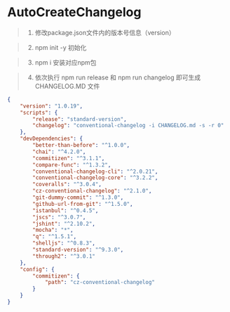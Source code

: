 # AutoCreateChangelog

> 1. 修改package.json文件内的版本号信息（version）

> 2. npm init -y 初始化

> 3. npm i 安装对应npm包

> 4. 依次执行 npm run  release 和 npm run changelog 即可生成 CHANGELOG.MD 文件

```json
{
	"version": "1.0.19",
	"scripts": {
		"release": "standard-version",
		"changelog": "conventional-changelog -i CHANGELOG.md -s -r 0"
	},
	"devDependencies": {
		"better-than-before": "^1.0.0",
		"chai": "^4.2.0",
		"commitizen": "^3.1.1",
		"compare-func": "^1.3.2",
		"conventional-changelog-cli": "^2.0.21",
		"conventional-changelog-core": "^3.2.2",
		"coveralls": "^3.0.4",
		"cz-conventional-changelog": "^2.1.0",
		"git-dummy-commit": "^1.3.0",
		"github-url-from-git": "^1.5.0",
		"istanbul": "^0.4.5",
		"jscs": "^3.0.7",
		"jshint": "^2.10.2",
		"mocha": "*",
		"q": "^1.5.1",
		"shelljs": "^0.8.3",
		"standard-version": "^9.3.0",
		"through2": "^3.0.1"
	},
	"config": {
		"commitizen": {
			"path": "cz-conventional-changelog"
		}
	}
}
```
